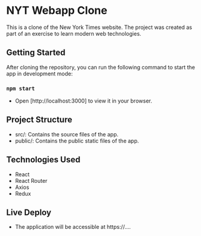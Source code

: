 # NYT Webapp Clone

This is a clone of the New York Times website. The project was created as part of an exercise to learn modern web technologies.

## Getting Started

After cloning the repository, you can run the following command to start the app in development mode:
### `npm start`

* Open [http://localhost:3000] to view it in your browser.

## Project Structure
* src/: Contains the source files of the app.
* public/: Contains the public static files of the app.


## Technologies Used
* React
* React Router
* Axios
* Redux

## Live Deploy
* The application will be accessible at https://....
